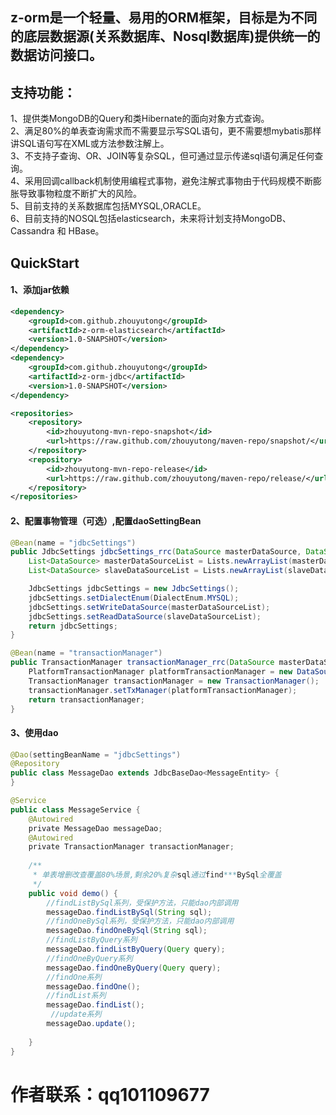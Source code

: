 ## z-orm是一个轻量、易用的ORM框架，目标是为不同的底层数据源(关系数据库、Nosql数据库)提供统一的数据访问接口。<br>

## 支持功能：<br>
1、提供类MongoDB的Query和类Hibernate的面向对象方式查询。<br>
2、满足80%的单表查询需求而不需要显示写SQL语句，更不需要想mybatis那样讲SQL语句写在XML或方法参数注解上。<br>
3、不支持子查询、OR、JOIN等复杂SQL，但可通过显示传递sql语句满足任何查询。<br>
4、采用回调callback机制使用编程式事物，避免注解式事物由于代码规模不断膨胀导致事物粒度不断扩大的风险。<br>
5、目前支持的关系数据库包括MYSQL,ORACLE。<br>
6、目前支持的NOSQL包括elasticsearch，未来将计划支持MongoDB、Cassandra 和 HBase。<br>

## QuickStart
#### 1、添加jar依赖
```xml
<dependency>
    <groupId>com.github.zhouyutong</groupId>
    <artifactId>z-orm-elasticsearch</artifactId>
    <version>1.0-SNAPSHOT</version>
</dependency>
<dependency>
    <groupId>com.github.zhouyutong</groupId>
    <artifactId>z-orm-jdbc</artifactId>
    <version>1.0-SNAPSHOT</version>
</dependency>

<repositories>
    <repository>
        <id>zhouyutong-mvn-repo-snapshot</id>
        <url>https://raw.github.com/zhouyutong/maven-repo/snapshot/</url>
    </repository>
    <repository>
        <id>zhouyutong-mvn-repo-release</id>
        <url>https://raw.github.com/zhouyutong/maven-repo/release/</url>
    </repository>
</repositories>
```
#### 2、配置事物管理（可选）,配置daoSettingBean
```java
@Bean(name = "jdbcSettings")
public JdbcSettings jdbcSettings_rrc(DataSource masterDataSource, DataSource slaveDataSource) {
    List<DataSource> masterDataSourceList = Lists.newArrayList(masterDataSource);
    List<DataSource> slaveDataSourceList = Lists.newArrayList(slaveDataSource);

    JdbcSettings jdbcSettings = new JdbcSettings();
    jdbcSettings.setDialectEnum(DialectEnum.MYSQL);
    jdbcSettings.setWriteDataSource(masterDataSourceList);
    jdbcSettings.setReadDataSource(slaveDataSourceList);
    return jdbcSettings;
}

@Bean(name = "transactionManager")
public TransactionManager transactionManager_rrc(DataSource masterDataSource) {
    PlatformTransactionManager platformTransactionManager = new DataSourceTransactionManager(masterDataSource);
    TransactionManager transactionManager = new TransactionManager();
    transactionManager.setTxManager(platformTransactionManager);
    return transactionManager;
}
```
#### 3、使用dao
```java
@Dao(settingBeanName = "jdbcSettings")
@Repository
public class MessageDao extends JdbcBaseDao<MessageEntity> {
}

@Service
public class MessageService {
    @Autowired
    private MessageDao messageDao;
    @Autowired
    private TransactionManager transactionManager;
    
    /**
     * 单表增删改查覆盖80%场景,剩余20%复杂sql通过find***BySql全覆盖
     */
    public void demo() {
        //findListBySql系列，受保护方法，只能dao内部调用
        messageDao.findListBySql(String sql);
        //findOneBySql系列，受保护方法，只能dao内部调用
        messageDao.findOneBySql(String sql);
        //findListByQuery系列
        messageDao.findListByQuery(Query query);
        //findOneByQuery系列
        messageDao.findOneByQuery(Query query);
        //findOne系列
        messageDao.findOne();
        //findList系列
        messageDao.findList();
         //update系列
        messageDao.update();
        
    }
}
```

# 作者联系：qq101109677
